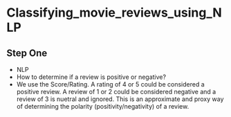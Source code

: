 # Classifying_movie_reviews_using_NLP
## Step One 

-  NLP
- How to determine if a review is positive or negative?
- We use the Score/Rating. A rating of 4 or 5 could be considered a positive review. A review of 1 or 2 could be considered negative and a review of 3 is nuetral and ignored. This is an approximate and proxy way of determining the polarity (positivity/negativity) of a review.
